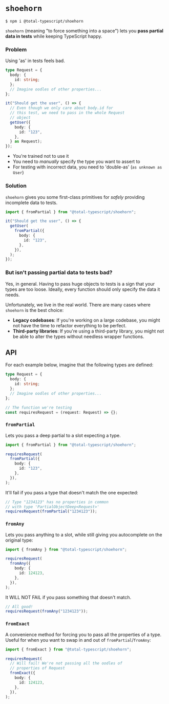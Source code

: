 # `shoehorn`

```
$ npm i @total-typescript/shoehorn
```

`shoehorn` (meaning "to force something into a space") lets you **pass partial data in tests** while keeping TypeScript happy.

### Problem

Using 'as' in tests feels bad.

```ts
type Request = {
  body: {
    id: string;
  };
  // Imagine oodles of other properties...
};

it("Should get the user", () => {
  // Even though we only care about body.id for
  // this test, we need to pass in the whole Request
  // object
  getUser({
    body: {
      id: "123",
    },
  } as Request);
});
```

- You're trained not to use it
- You need to _manually_ specify the type you want to assert to
- For testing with incorrect data, you need to 'double-as' (`as unknown as User`)

### Solution

`shoehorn` gives you some first-class primitives for _safely_ providing incomplete data to tests.

```ts
import { fromPartial } from "@total-typescript/shoehorn";

it("Should get the user", () => {
  getUser(
    fromPartial({
      body: {
        id: "123",
      },
    }),
  );
});
```

### But isn't passing partial data to tests bad?

Yes, in general. Having to pass huge objects to tests is a sign that your types are too loose. Ideally, every function should only specify the data it needs.

Unfortunately, we live in the real world. There are many cases where `shoehorn` is the best choice:

- **Legacy codebases**: If you're working on a large codebase, you might not have the time to refactor everything to be perfect.
- **Third-party libraries**: If you're using a third-party library, you might not be able to alter the types without needless wrapper functions.

## API

For each example below, imagine that the following types are defined:

```ts
type Request = {
  body: {
    id: string;
  };
  // Imagine oodles of other properties...
};

// The function we're testing
const requiresRequest = (request: Request) => {};
```

### `fromPartial`

Lets you pass a deep partial to a slot expecting a type.

```ts
import { fromPartial } from "@total-typescript/shoehorn";

requiresRequest(
  fromPartial({
    body: {
      id: "123",
    },
  }),
);
```

It'll fail if you pass a type that doesn't match the one expected:

```ts
// Type "1234123" has no properties in common
// with type 'PartialObjectDeep<Request>'
requiresRequest(fromPartial("1234123"));
```

### `fromAny`

Lets you pass anything to a slot, while still giving you autocomplete on the original type:

```ts
import { fromAny } from "@total-typescript/shoehorn";

requiresRequest(
  fromAny({
    body: {
      id: 124123,
    },
  }),
);
```

It WILL NOT FAIL if you pass something that doesn't match.

```ts
// All good!
requiresRequest(fromAny("1234123"));
```

### `fromExact`

A convenience method for forcing you to pass all the properties of a type. Useful for when you want to swap in and out of `fromPartial`/`fromAny`:

```ts
import { fromExact } from "@total-typescript/shoehorn";

requiresRequest(
  // Will fail! We're not passing all the oodles of
  // properties of Request
  fromExact({
    body: {
      id: 124123,
    },
  }),
);
```
